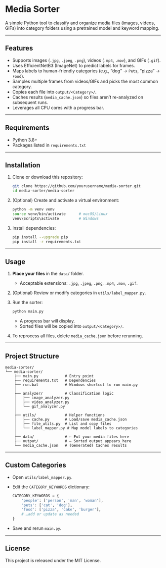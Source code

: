 # Media Sorter

A simple Python tool to classify and organize media files (images, videos, GIFs) into category folders using a pretrained model and keyword mapping.

---

## Features

* Supports images (`.jpg`, `.jpeg`, `.png`), videos (`.mp4`, `.mov`), and GIFs (`.gif`).
* Uses EfficientNetB3 (ImageNet) to predict labels for frames.
* Maps labels to human-friendly categories (e.g., “dog” → `Pets`, “pizza” → `Food`).
* Samples multiple frames from videos/GIFs and picks the most common category.
* Copies each file into `output/<Category>/`.
* Caches results (`media_cache.json`) so files aren’t re-analyzed on subsequent runs.
* Leverages all CPU cores with a progress bar.

---

## Requirements

* Python 3.8+
* Packages listed in `requirements.txt`

---

## Installation

1. Clone or download this repository:

   ```bash
   git clone https://github.com/yourusername/media-sorter.git
   cd media-sorter/media-sorter
   ```

2. (Optional) Create and activate a virtual environment:

   ```bash
   python -m venv venv
   source venv/bin/activate      # macOS/Linux
   venv\Scripts\activate         # Windows
   ```

3. Install dependencies:

   ```bash
   pip install --upgrade pip
   pip install -r requirements.txt
   ```

---

## Usage

1. **Place your files** in the `data/` folder.

   * Acceptable extensions: `.jpg`, `.jpeg`, `.png`, `.mp4`, `.mov`, `.gif`.

2. (Optional) Review or modify categories in `utils/label_mapper.py`.

3. Run the sorter:

   ```bash
   python main.py
   ```

   * A progress bar will display.
   * Sorted files will be copied into `output/<Category>/`.

4. To reprocess all files, delete `media_cache.json` before rerunning.

---

## Project Structure

```
media-sorter/
└── media-sorter/
    ├── main.py            # Entry point
    ├── requirements.txt   # Dependencies
    ├── run.bat            # Windows shortcut to run main.py
    │
    ├── analyzer/          # Classification logic
    │   ├── image_analyzer.py
    │   ├── video_analyzer.py
    │   └── gif_analyzer.py
    │
    ├── utils/             # Helper functions
    │   ├── cache.py       # Load/save media_cache.json
    │   ├── file_utils.py  # List and copy files
    │   └── label_mapper.py # Map model labels to categories
    │
    ├── data/              # ← Put your media files here
    ├── output/            # ← Sorted output appears here
    └── media_cache.json   # (Generated) Caches results
```

---

## Custom Categories

* Open `utils/label_mapper.py`.
* Edit the `CATEGORY_KEYWORDS` dictionary:

  ```python
  CATEGORY_KEYWORDS = {
      'people': ['person', 'man', 'woman'],
      'pets': ['cat', 'dog'],
      'food': ['pizza', 'cake', 'burger'],
      # …add or update as needed
  }
  ```
* Save and rerun `main.py`.

---

## License

This project is released under the MIT License.
